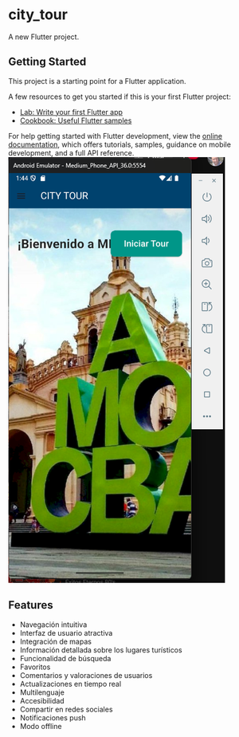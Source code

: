 # city_tour

A new Flutter project.

## Getting Started

This project is a starting point for a Flutter application.

A few resources to get you started if this is your first Flutter project:

- [Lab: Write your first Flutter app](https://docs.flutter.dev/get-started/codelab)
- [Cookbook: Useful Flutter samples](https://docs.flutter.dev/cookbook)

For help getting started with Flutter development, view the
[online documentation](https://docs.flutter.dev/), which offers tutorials,
samples, guidance on mobile development, and a full API reference.
![alt text](image.png)


## Features

- Navegación intuitiva
- Interfaz de usuario atractiva
- Integración de mapas
- Información detallada sobre los lugares turísticos
- Funcionalidad de búsqueda
- Favoritos
- Comentarios y valoraciones de usuarios
- Actualizaciones en tiempo real
- Multilenguaje
- Accesibilidad
- Compartir en redes sociales
- Notificaciones push
- Modo offline
